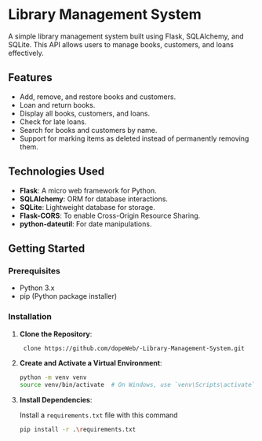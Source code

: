 # Library Management System

A simple library management system built using Flask, SQLAlchemy, and SQLite. This API allows users to manage books, customers, and loans effectively.

## Features

- Add, remove, and restore books and customers.
- Loan and return books.
- Display all books, customers, and loans.
- Check for late loans.
- Search for books and customers by name.
- Support for marking items as deleted instead of permanently removing them.

## Technologies Used

- **Flask**: A micro web framework for Python.
- **SQLAlchemy**: ORM for database interactions.
- **SQLite**: Lightweight database for storage.
- **Flask-CORS**: To enable Cross-Origin Resource Sharing.
- **python-dateutil**: For date manipulations.

## Getting Started

### Prerequisites

- Python 3.x
- pip (Python package installer)

### Installation

1. **Clone the Repository**:

    ```bash
     clone https://github.com/dopeWeb/-Library-Management-System.git
    ```

2. **Create and Activate a Virtual Environment**:

    ```bash
    python -m venv venv
    source venv/bin/activate  # On Windows, use `venv\Scripts\activate`
    ```

3. **Install Dependencies**:

   Install a `requirements.txt` file with this command

    ```bash
    pip install -r .\requirements.txt

    ```
